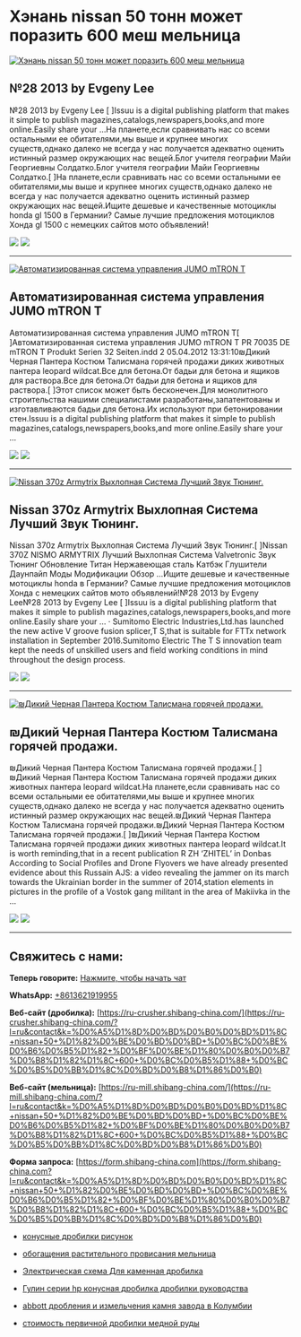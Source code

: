 # Хэнань nissan 50 тонн может поразить 600 меш мельница

<a href="https://swt.shibang-china.com/?l=ru&img&k=%D0%A5%D1%8D%D0%BD%D0%B0%D0%BD%D1%8C+nissan+50+%D1%82%D0%BE%D0%BD%D0%BD+%D0%BC%D0%BE%D0%B6%D0%B5%D1%82+%D0%BF%D0%BE%D1%80%D0%B0%D0%B7%D0%B8%D1%82%D1%8C+600+%D0%BC%D0%B5%D1%88+%D0%BC%D0%B5%D0%BB%D1%8C%D0%BD%D0%B8%D1%86%D0%B0" target="_blank">![Хэнань nissan 50 тонн может поразить 600 меш мельница](http://static.shibang-china.com/all-800x300/1499.jpg)</a>

## №28 2013 by Evgeny Lee
№28 2013 by Evgeny Lee [ ]Issuu is a digital publishing platform that makes it simple to publish magazines,catalogs,newspapers,books,and more online.Easily share your …На планете,если сравнивать нас со всеми остальными ее обитателями,мы выше и крупнее многих существ,однако далеко не всегда у нас получается адекватно оценить истинный размер окружающих нас вещей.Блог учителя географии Майи Георгиевны Солдатко.Блог учителя географии Майи Георгиевны Солдатко.[ ]На планете,если сравнивать нас со всеми остальными ее обитателями,мы выше и крупнее многих существ,однако далеко не всегда у нас получается адекватно оценить истинный размер окружающих нас вещей.Ищите дешевые и качественные мотоциклы honda gl 1500 в Германии? Самые лучшие предложения мотоциклов Хонда gl 1500 с немецких сайтов мото объявлений!


<a href="https://whatsapp.shibangsoft.com/WhatsApp.php" target="_blank" title="WhatsApp">![](http://static.shibang-china.com/icon/whatsapp.png)</a> <a href="https://swt.shibang-china.com/?l=ru&icon&k=%D0%A5%D1%8D%D0%BD%D0%B0%D0%BD%D1%8C+nissan+50+%D1%82%D0%BE%D0%BD%D0%BD+%D0%BC%D0%BE%D0%B6%D0%B5%D1%82+%D0%BF%D0%BE%D1%80%D0%B0%D0%B7%D0%B8%D1%82%D1%8C+600+%D0%BC%D0%B5%D1%88+%D0%BC%D0%B5%D0%BB%D1%8C%D0%BD%D0%B8%D1%86%D0%B0" target="_blank">![](http://static.shibang-china.com/icon/chat-ru.png)</a>

---

<a href="https://swt.shibang-china.com/?l=ru&img&k=%D0%A5%D1%8D%D0%BD%D0%B0%D0%BD%D1%8C+nissan+50+%D1%82%D0%BE%D0%BD%D0%BD+%D0%BC%D0%BE%D0%B6%D0%B5%D1%82+%D0%BF%D0%BE%D1%80%D0%B0%D0%B7%D0%B8%D1%82%D1%8C+600+%D0%BC%D0%B5%D1%88+%D0%BC%D0%B5%D0%BB%D1%8C%D0%BD%D0%B8%D1%86%D0%B0" target="_blank">![Автоматизированная система управления JUMO mTRON T](http://static.shibang-china.com/all-800x300/1375.jpg)</a>

## Автоматизированная система управления JUMO mTRON T
Автоматизированная система управления JUMO mTRON T[ ]Автоматизированная система управления JUMO mTRON T PR 70035 DE mTRON T Produkt Serien 32 Seiten.indd 2 05.04.2012 13:31:10₪Дикий Черная Пантера Костюм Талисмана горячей продажи диких животных пантера leopard wildcat.Все для бетона.От бадьи для бетона и ящиков для раствора.Все для бетона.От бадьи для бетона и ящиков для раствора.[ ]Этот список может быть бесконечен.Для монолитного строительства нашими специалистами разработаны,запатентованы и изготавливаются бадьи для бетона.Их используют при бетонировании стен.Issuu is a digital publishing platform that makes it simple to publish magazines,catalogs,newspapers,books,and more online.Easily share your …


<a href="https://whatsapp.shibangsoft.com/WhatsApp.php" target="_blank" title="WhatsApp">![](http://static.shibang-china.com/icon/whatsapp.png)</a> <a href="https://swt.shibang-china.com/?l=ru&icon&k=%D0%A5%D1%8D%D0%BD%D0%B0%D0%BD%D1%8C+nissan+50+%D1%82%D0%BE%D0%BD%D0%BD+%D0%BC%D0%BE%D0%B6%D0%B5%D1%82+%D0%BF%D0%BE%D1%80%D0%B0%D0%B7%D0%B8%D1%82%D1%8C+600+%D0%BC%D0%B5%D1%88+%D0%BC%D0%B5%D0%BB%D1%8C%D0%BD%D0%B8%D1%86%D0%B0" target="_blank">![](http://static.shibang-china.com/icon/chat-ru.png)</a>

---

<a href="https://swt.shibang-china.com/?l=ru&img&k=%D0%A5%D1%8D%D0%BD%D0%B0%D0%BD%D1%8C+nissan+50+%D1%82%D0%BE%D0%BD%D0%BD+%D0%BC%D0%BE%D0%B6%D0%B5%D1%82+%D0%BF%D0%BE%D1%80%D0%B0%D0%B7%D0%B8%D1%82%D1%8C+600+%D0%BC%D0%B5%D1%88+%D0%BC%D0%B5%D0%BB%D1%8C%D0%BD%D0%B8%D1%86%D0%B0" target="_blank">![Nissan 370z Armytrix Выхлопная Система Лучший Звук Тюнинг.](http://static.shibang-china.com/all-800x300/792.jpg)</a>

## Nissan 370z Armytrix Выхлопная Система Лучший Звук Тюнинг.
Nissan 370z Armytrix Выхлопная Система Лучший Звук Тюнинг.[ ]Nissan 370Z NISMO ARMYTRIX Лучший Выхлопная Система Valvetronic Звук Тюнинг Обновление Титан Нержавеющая сталь Катбэк Глушители Даунпайп Моды Модификации Обзор …Ищите дешевые и качественные мотоциклы honda в Германии? Самые лучшие предложения мотоциклов Хонда с немецких сайтов мото объявлений!№28 2013 by Evgeny Lee№28 2013 by Evgeny Lee [ ]Issuu is a digital publishing platform that makes it simple to publish magazines,catalogs,newspapers,books,and more online.Easily share your …&nbsp;&#0183;&#32;Sumitomo Electric Industries,Ltd.has launched the new active V groove fusion splicer,T S,that is suitable for FTTx network installation in September 2016.Sumitomo Electric The T S innovation team kept the needs of unskilled users and field working conditions in mind throughout the design process.


<a href="https://whatsapp.shibangsoft.com/WhatsApp.php" target="_blank" title="WhatsApp">![](http://static.shibang-china.com/icon/whatsapp.png)</a> <a href="https://swt.shibang-china.com/?l=ru&icon&k=%D0%A5%D1%8D%D0%BD%D0%B0%D0%BD%D1%8C+nissan+50+%D1%82%D0%BE%D0%BD%D0%BD+%D0%BC%D0%BE%D0%B6%D0%B5%D1%82+%D0%BF%D0%BE%D1%80%D0%B0%D0%B7%D0%B8%D1%82%D1%8C+600+%D0%BC%D0%B5%D1%88+%D0%BC%D0%B5%D0%BB%D1%8C%D0%BD%D0%B8%D1%86%D0%B0" target="_blank">![](http://static.shibang-china.com/icon/chat-ru.png)</a>

---

<a href="https://swt.shibang-china.com/?l=ru&img&k=%D0%A5%D1%8D%D0%BD%D0%B0%D0%BD%D1%8C+nissan+50+%D1%82%D0%BE%D0%BD%D0%BD+%D0%BC%D0%BE%D0%B6%D0%B5%D1%82+%D0%BF%D0%BE%D1%80%D0%B0%D0%B7%D0%B8%D1%82%D1%8C+600+%D0%BC%D0%B5%D1%88+%D0%BC%D0%B5%D0%BB%D1%8C%D0%BD%D0%B8%D1%86%D0%B0" target="_blank">![₪Дикий Черная Пантера Костюм Талисмана горячей продажи.](http://static.shibang-china.com/all-800x300/1233.jpg)</a>

## ₪Дикий Черная Пантера Костюм Талисмана горячей продажи.
₪Дикий Черная Пантера Костюм Талисмана горячей продажи.[ ]₪Дикий Черная Пантера Костюм Талисмана горячей продажи диких животных пантера leopard wildcat.На планете,если сравнивать нас со всеми остальными ее обитателями,мы выше и крупнее многих существ,однако далеко не всегда у нас получается адекватно оценить истинный размер окружающих нас вещей.₪Дикий Черная Пантера Костюм Талисмана горячей продажи.₪Дикий Черная Пантера Костюм Талисмана горячей продажи.[ ]₪Дикий Черная Пантера Костюм Талисмана горячей продажи диких животных пантера leopard wildcat.It is worth reminding,that in a recent publication R ZH ‘ZHITEL’ in Donbas According to Social Profiles and Drone Flyovers we have already presented evidence about this Russain AJS: a video revealing the jammer on its march towards the Ukrainian border in the summer of 2014,station elements in pictures in the profile of a Vostok gang militant in the area of Makiivka in the …


<a href="https://whatsapp.shibangsoft.com/WhatsApp.php" target="_blank" title="WhatsApp">![](http://static.shibang-china.com/icon/whatsapp.png)</a> <a href="https://swt.shibang-china.com/?l=ru&icon&k=%D0%A5%D1%8D%D0%BD%D0%B0%D0%BD%D1%8C+nissan+50+%D1%82%D0%BE%D0%BD%D0%BD+%D0%BC%D0%BE%D0%B6%D0%B5%D1%82+%D0%BF%D0%BE%D1%80%D0%B0%D0%B7%D0%B8%D1%82%D1%8C+600+%D0%BC%D0%B5%D1%88+%D0%BC%D0%B5%D0%BB%D1%8C%D0%BD%D0%B8%D1%86%D0%B0" target="_blank">![](http://static.shibang-china.com/icon/chat-ru.png)</a>

---
## Свяжитесь с нами:

**Теперь говорите:** [Нажмите, чтобы начать чат](https://swt.shibang-china.com?l=ru&contact&k=%D0%A5%D1%8D%D0%BD%D0%B0%D0%BD%D1%8C+nissan+50+%D1%82%D0%BE%D0%BD%D0%BD+%D0%BC%D0%BE%D0%B6%D0%B5%D1%82+%D0%BF%D0%BE%D1%80%D0%B0%D0%B7%D0%B8%D1%82%D1%8C+600+%D0%BC%D0%B5%D1%88+%D0%BC%D0%B5%D0%BB%D1%8C%D0%BD%D0%B8%D1%86%D0%B0)

**WhatsApp:**  [+8613621919955](https://whatsapp.shibangsoft.com/WhatsApp.php)

**Веб-сайт (дробилка):** [https://ru-crusher.shibang-china.com/](https://ru-crusher.shibang-china.com/?l=ru&contact&k=%D0%A5%D1%8D%D0%BD%D0%B0%D0%BD%D1%8C+nissan+50+%D1%82%D0%BE%D0%BD%D0%BD+%D0%BC%D0%BE%D0%B6%D0%B5%D1%82+%D0%BF%D0%BE%D1%80%D0%B0%D0%B7%D0%B8%D1%82%D1%8C+600+%D0%BC%D0%B5%D1%88+%D0%BC%D0%B5%D0%BB%D1%8C%D0%BD%D0%B8%D1%86%D0%B0)

**Веб-сайт (мельница):** [https://ru-mill.shibang-china.com/](https://ru-mill.shibang-china.com/?l=ru&contact&k=%D0%A5%D1%8D%D0%BD%D0%B0%D0%BD%D1%8C+nissan+50+%D1%82%D0%BE%D0%BD%D0%BD+%D0%BC%D0%BE%D0%B6%D0%B5%D1%82+%D0%BF%D0%BE%D1%80%D0%B0%D0%B7%D0%B8%D1%82%D1%8C+600+%D0%BC%D0%B5%D1%88+%D0%BC%D0%B5%D0%BB%D1%8C%D0%BD%D0%B8%D1%86%D0%B0)

**Форма запроса:** [https://form.shibang-china.com](https://form.shibang-china.com?l=ru&contact&k=%D0%A5%D1%8D%D0%BD%D0%B0%D0%BD%D1%8C+nissan+50+%D1%82%D0%BE%D0%BD%D0%BD+%D0%BC%D0%BE%D0%B6%D0%B5%D1%82+%D0%BF%D0%BE%D1%80%D0%B0%D0%B7%D0%B8%D1%82%D1%8C+600+%D0%BC%D0%B5%D1%88+%D0%BC%D0%B5%D0%BB%D1%8C%D0%BD%D0%B8%D1%86%D0%B0)

* [конусные дробилки рисунок](../107/%D0%BA%D0%BE%D0%BD%D1%83%D1%81%D0%BD%D1%8B%D0%B5%20%D0%B4%D1%80%D0%BE%D0%B1%D0%B8%D0%BB%D0%BA%D0%B8%20%D1%80%D0%B8%D1%81%D1%83%D0%BD%D0%BE%D0%BA.md)

* [обогащения растительного провисания мельница](../112/%D0%BE%D0%B1%D0%BE%D0%B3%D0%B0%D1%89%D0%B5%D0%BD%D0%B8%D1%8F%20%D1%80%D0%B0%D1%81%D1%82%D0%B8%D1%82%D0%B5%D0%BB%D1%8C%D0%BD%D0%BE%D0%B3%D0%BE%20%D0%BF%D1%80%D0%BE%D0%B2%D0%B8%D1%81%D0%B0%D0%BD%D0%B8%D1%8F%20%D0%BC%D0%B5%D0%BB%D1%8C%D0%BD%D0%B8%D1%86%D0%B0.md)

* [Электрическая схема Для каменная дробилка](../114/%D0%AD%D0%BB%D0%B5%D0%BA%D1%82%D1%80%D0%B8%D1%87%D0%B5%D1%81%D0%BA%D0%B0%D1%8F%20%D1%81%D1%85%D0%B5%D0%BC%D0%B0%20%D0%94%D0%BB%D1%8F%20%D0%BA%D0%B0%D0%BC%D0%B5%D0%BD%D0%BD%D0%B0%D1%8F%20%D0%B4%D1%80%D0%BE%D0%B1%D0%B8%D0%BB%D0%BA%D0%B0.md)

* [Гулин серии hp конусная дробилка дробилки руководства](../112/%D0%93%D1%83%D0%BB%D0%B8%D0%BD%20%D1%81%D0%B5%D1%80%D0%B8%D0%B8%20hp%20%D0%BA%D0%BE%D0%BD%D1%83%D1%81%D0%BD%D0%B0%D1%8F%20%D0%B4%D1%80%D0%BE%D0%B1%D0%B8%D0%BB%D0%BA%D0%B0%C2%A0%D0%B4%D1%80%D0%BE%D0%B1%D0%B8%D0%BB%D0%BA%D0%B8%20%D1%80%D1%83%D0%BA%D0%BE%D0%B2%D0%BE%D0%B4%D1%81%D1%82%D0%B2%D0%B0.md)

* [abbott дробления и измельчения камня завода в Колумбии](../114/abbott%20%D0%B4%D1%80%D0%BE%D0%B1%D0%BB%D0%B5%D0%BD%D0%B8%D1%8F%20%D0%B8%20%D0%B8%D0%B7%D0%BC%D0%B5%D0%BB%D1%8C%D1%87%D0%B5%D0%BD%D0%B8%D1%8F%20%D0%BA%D0%B0%D0%BC%D0%BD%D1%8F%20%D0%B7%D0%B0%D0%B2%D0%BE%D0%B4%D0%B0%20%D0%B2%20%D0%9A%D0%BE%D0%BB%D1%83%D0%BC%D0%B1%D0%B8%D0%B8.md)

* [стоимость первичной дробилки медной руды](../116/%D1%81%D1%82%D0%BE%D0%B8%D0%BC%D0%BE%D1%81%D1%82%D1%8C%20%D0%BF%D0%B5%D1%80%D0%B2%D0%B8%D1%87%D0%BD%D0%BE%D0%B9%20%D0%B4%D1%80%D0%BE%D0%B1%D0%B8%D0%BB%D0%BA%D0%B8%20%D0%BC%D0%B5%D0%B4%D0%BD%D0%BE%D0%B9%20%D1%80%D1%83%D0%B4%D1%8B.md)